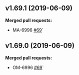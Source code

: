 ## v1.69.1 (2019-06-09)
**Merged pull requests:**
 
- MA-6996 [\#69](https://github.com/twentyci/ma/pull/69)`

## v1.69.0 (2019-06-09)
**Merged pull requests:**
 
- OM-6996 [\#69](https://github.com/twentyci/tw-ea/pull/69)`
